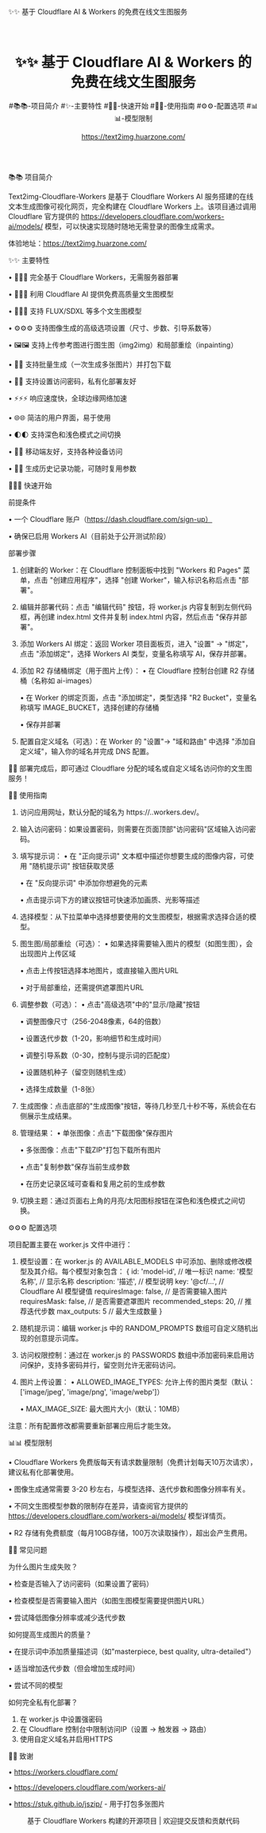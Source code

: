 ✨✨ 基于 Cloudflare AI & Workers 的免费在线文生图服务

<p align="center">
  <a href="https://text-to-image-template.templates.workers.dev/" target="_blank" rel="noopener">
    
  </a>
</p>

<div align="center"></br></div>

<div align="center">
  <h1>
    ✨✨ 基于 Cloudflare AI & Workers 的免费在线文生图服务 </br>
  </h1>
</div>

<div align="center">

#📚📚-项目简介 
#✨-主要特性
#🚀🚀-快速开始
#📝📝-使用指南
#⚙⚙️-配置选项
#📊📊-模型限制

https://text2img.huarzone.com/

</div>

<div align="center"></br></div>

<picture>
  <source media="(prefers-color-scheme: dark)" srcset="public/top-dark.png">
  
</picture>

<div align="center"></br></div>

📚📚 项目简介

Text2img-Cloudflare-Workers 是基于 Cloudflare Workers AI 服务搭建的在线文本生成图像可视化网页，完全构建在 Cloudflare Workers 上。该项目通过调用 Cloudflare 官方提供的 https://developers.cloudflare.com/workers-ai/models/ 模型，可以快速实现随时随地无需登录的图像生成需求。

体验地址：https://text2img.huarzone.com/

✨✨ 主要特性

• 🚀🚀🚀 完全基于 Cloudflare Workers，无需服务器部署

• 🎨🎨🎨 利用 Cloudflare AI 提供免费高质量文生图模型

• 🐳🐳🐳 支持 FLUX/SDXL 等多个文生图模型

• ⚙⚙⚙️ 支持图像生成的高级选项设置（尺寸、步数、引导系数等）

• 🖼️🖼️ 支持上传参考图进行图生图（img2img）和局部重绘（inpainting）

• 🔢🔢 支持批量生成（一次生成多张图片）并打包下载

• 🔐🔐 支持设置访问密码，私有化部署友好

• ⚡⚡⚡ 响应速度快，全球边缘网络加速

• 🌐🌐 简洁的用户界面，易于使用

• 🌓🌓 支持深色和浅色模式之间切换

• 📱📱 移动端友好，支持各种设备访问

• 📜📜 生成历史记录功能，可随时复用参数

🚀🚀🚀 快速开始

前提条件

• 一个 Cloudflare 账户（https://dash.cloudflare.com/sign-up）

• 确保已启用 Workers AI（目前处于公开测试阶段）

部署步骤

1. 创建新的 Worker：在 Cloudflare 控制面板中找到 "Workers 和 Pages" 菜单，点击 "创建应用程序"，选择 "创建 Worker"，输入标识名称后点击 "部署"。

2. 编辑并部署代码：点击 "编辑代码" 按钮，将 worker.js 内容复制到左侧代码框，再创建 index.html 文件并复制 index.html 内容，然后点击 "保存并部署"。

3. 添加 Workers AI 绑定：返回 Worker 项目面板页，进入 "设置" -> "绑定"，点击 "添加绑定"，选择 Workers AI 类型，变量名称填写 AI，保存并部署。

4. 添加 R2 存储桶绑定（用于图片上传）：
   • 在 Cloudflare 控制台创建 R2 存储桶（名称如 ai-images）

   • 在 Worker 的绑定页面，点击 "添加绑定"，类型选择 "R2 Bucket"，变量名称填写 IMAGE_BUCKET，选择创建的存储桶

   • 保存并部署

5. 配置自定义域名（可选）：在 Worker 的 "设置"-> "域和路由" 中选择 "添加自定义域"，输入你的域名并完成 DNS 配置。

🎉🎉 部署完成后，即可通过 Cloudflare 分配的域名或自定义域名访问你的文生图服务！

📝📝 使用指南

1. 访问应用网址，默认分配的域名为 https://<your-worker-name>.<your-subdomain>.workers.dev/。

2. 输入访问密码：如果设置密码，则需要在页面顶部"访问密码"区域输入访问密码。

3. 填写提示词：
   • 在 "正向提示词" 文本框中描述你想要生成的图像内容，可使用 "随机提示词" 按钮获取灵感

   • 在 "反向提示词" 中添加你想避免的元素

   • 点击提示词下方的建议按钮可快速添加画质、光影等描述

4. 选择模型：从下拉菜单中选择想要使用的文生图模型，根据需求选择合适的模型。

5. 图生图/局部重绘（可选）：
   • 如果选择需要输入图片的模型（如图生图），会出现图片上传区域

   • 点击上传按钮选择本地图片，或直接输入图片URL

   • 对于局部重绘，还需提供遮罩图片URL

6. 调整参数（可选）：
   • 点击"高级选项"中的"显示/隐藏"按钮

   • 调整图像尺寸（256-2048像素，64的倍数）

   • 设置迭代步数（1-20，影响细节和生成时间）

   • 调整引导系数（0-30，控制与提示词的匹配度）

   • 设置随机种子（留空则随机生成）

   • 选择生成数量（1-8张）

7. 生成图像：点击底部的"生成图像"按钮，等待几秒至几十秒不等，系统会在右侧展示生成结果。

8. 管理结果：
   • 单张图像：点击"下载图像"保存图片

   • 多张图像：点击"下载ZIP"打包下载所有图片

   • 点击"复制参数"保存当前生成参数

   • 在历史记录区域可查看和复用之前的生成参数

9. 切换主题：通过页面右上角的月亮/太阳图标按钮在深色和浅色模式之间切换。

⚙⚙⚙️ 配置选项

项目配置主要在 worker.js 文件中进行：

1. 模型设置：在 worker.js 的 AVAILABLE_MODELS 中可添加、删除或修改模型及其介绍。每个模型对象包含：
   {
     id: 'model-id',          // 唯一标识
     name: '模型名称',         // 显示名称
     description: '描述',     // 模型说明
     key: '@cf/...',          // Cloudflare AI 模型键值
     requiresImage: false,     // 是否需要输入图片
     requiresMask: false,     // 是否需要遮罩图片
     recommended_steps: 20,   // 推荐迭代步数
     max_outputs: 5           // 最大生成数量
   }
   

2. 随机提示词：编辑 worker.js 中的 RANDOM_PROMPTS 数组可自定义随机出现的创意提示词库。

3. 访问权限控制：通过在 worker.js 的 PASSWORDS 数组中添加密码来启用访问保护，支持多密码并行，留空则允许无密码访问。

4. 图片上传设置：
   • ALLOWED_IMAGE_TYPES: 允许上传的图片类型（默认：['image/jpeg', 'image/png', 'image/webp']）

   • MAX_IMAGE_SIZE: 最大图片大小（默认：10MB）

注意：所有配置修改都需要重新部署应用后才能生效。

📊📊 模型限制

• Cloudflare Workers 免费版每天有请求数量限制（免费计划每天10万次请求），建议私有化部署使用。

• 图像生成通常需要 3-20 秒左右，与模型选择、迭代步数和图像分辨率有关。

• 不同文生图模型参数的限制存在差异，请查阅官方提供的 https://developers.cloudflare.com/workers-ai/models/ 模型详情页。

• R2 存储有免费额度（每月10GB存储，100万次读取操作），超出会产生费用。

🔧🔧 常见问题

为什么图片生成失败？

• 检查是否输入了访问密码（如果设置了密码）

• 检查模型是否需要输入图片（如图生图模型需要提供图片URL）

• 尝试降低图像分辨率或减少迭代步数

如何提高生成图片的质量？

• 在提示词中添加质量描述词（如"masterpiece, best quality, ultra-detailed"）

• 适当增加迭代步数（但会增加生成时间）

• 尝试不同的模型

如何完全私有化部署？

1. 在 worker.js 中设置强密码
2. 在 Cloudflare 控制台中限制访问IP（设置 -> 触发器 -> 路由）
3. 使用自定义域名并启用HTTPS

🙏🙏 致谢

• https://workers.cloudflare.com/

• https://developers.cloudflare.com/workers-ai/

• https://stuk.github.io/jszip/ - 用于打包多张图片

<div align="center">
  基于 Cloudflare Workers 构建的开源项目 | 欢迎提交反馈和贡献代码
</div>
